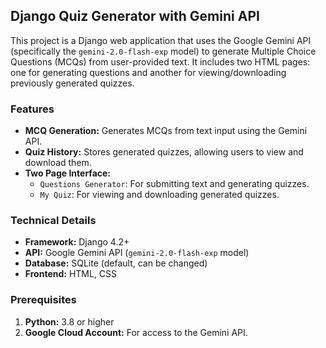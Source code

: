## Django Quiz Generator with Gemini API

This project is a Django web application that uses the Google Gemini API (specifically the `gemini-2.0-flash-exp` model) to generate Multiple Choice Questions (MCQs) from user-provided text.  It includes two HTML pages: one for generating questions and another for viewing/downloading previously generated quizzes.

### Features

* **MCQ Generation:** Generates MCQs from text input using the Gemini API.
* **Quiz History:** Stores generated quizzes, allowing users to view and download them.
* **Two Page Interface:**
    * `Questions Generator`:  For submitting text and generating quizzes.
    * `My Quiz`: For viewing and downloading generated quizzes.

### Technical Details

* **Framework:** Django 4.2+
* **API:** Google Gemini API (`gemini-2.0-flash-exp` model)
* **Database:** SQLite (default, can be changed)
* **Frontend:** HTML, CSS
### Prerequisites

1.  **Python:** 3.8 or higher
2.  **Google Cloud Account:** For access to the Gemini API.
